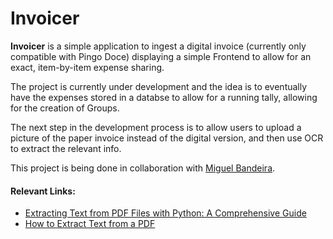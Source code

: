 
# Invoicer

**Invoicer** is a simple application to ingest a digital invoice (currently only compatible with Pingo Doce) displaying a simple Frontend to allow for an exact, item-by-item expense sharing.

The project is currently under development and the idea is to eventually have the expenses stored in a databse to allow for a running tally, allowing for the creation of Groups.

The next step in the development process is to allow users to upload a picture of the paper invoice instead of the digital version, and then use OCR to extract the relevant info.


This project is being done in collaboration with [Miguel Bandeira](https://github.com/MiguelBandeira21).


#### Relevant Links:
- [Extracting Text from PDF Files with Python: A Comprehensive Guide](https://towardsdatascience.com/extracting-text-from-pdf-files-with-python-a-comprehensive-guide-9fc4003d517)
- [How to Extract Text from a PDF](https://medium.com/nanonets/how-to-extract-text-from-a-pdf-af1f587eb1c4)

